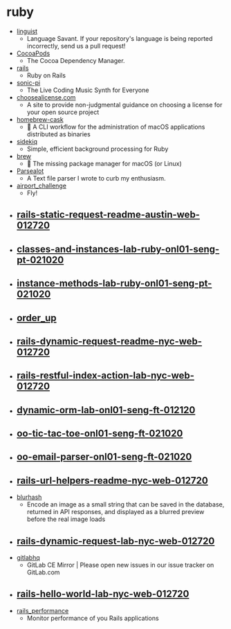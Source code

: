 # ruby
- [linguist](https://github.com/github/linguist)
  - Language Savant. If your repository's language is being reported incorrectly, send us a pull request!
- [CocoaPods](https://github.com/CocoaPods/CocoaPods)
  - The Cocoa Dependency Manager.
- [rails](https://github.com/rails/rails)
  - Ruby on Rails
- [sonic-pi](https://github.com/samaaron/sonic-pi)
  - The Live Coding Music Synth for Everyone
- [choosealicense.com](https://github.com/github/choosealicense.com)
  - A site to provide non-judgmental guidance on choosing a license for your open source project
- [homebrew-cask](https://github.com/Homebrew/homebrew-cask)
  - 🍻 A CLI workflow for the administration of macOS applications distributed as binaries
- [sidekiq](https://github.com/mperham/sidekiq)
  - Simple, efficient background processing for Ruby
- [brew](https://github.com/Homebrew/brew)
  - 🍺 The missing package manager for macOS (or Linux)
- [Parsealot](https://github.com/irtefa/Parsealot)
  - A Text file parser I wrote to curb my enthusiasm.
- [airport_challenge](https://github.com/makersacademy/airport_challenge)
  - Fly!
- [rails-static-request-readme-austin-web-012720](https://github.com/learn-co-students/rails-static-request-readme-austin-web-012720)
  - 
- [classes-and-instances-lab-ruby-onl01-seng-pt-021020](https://github.com/learn-co-students/classes-and-instances-lab-ruby-onl01-seng-pt-021020)
  - 
- [instance-methods-lab-ruby-onl01-seng-pt-021020](https://github.com/learn-co-students/instance-methods-lab-ruby-onl01-seng-pt-021020)
  - 
- [order_up](https://github.com/turingschool-examples/order_up)
  - 
- [rails-dynamic-request-readme-nyc-web-012720](https://github.com/learn-co-students/rails-dynamic-request-readme-nyc-web-012720)
  - 
- [rails-restful-index-action-lab-nyc-web-012720](https://github.com/learn-co-students/rails-restful-index-action-lab-nyc-web-012720)
  - 
- [dynamic-orm-lab-onl01-seng-ft-012120](https://github.com/learn-co-students/dynamic-orm-lab-onl01-seng-ft-012120)
  - 
- [oo-tic-tac-toe-onl01-seng-ft-021020](https://github.com/learn-co-students/oo-tic-tac-toe-onl01-seng-ft-021020)
  - 
- [oo-email-parser-onl01-seng-ft-021020](https://github.com/learn-co-students/oo-email-parser-onl01-seng-ft-021020)
  - 
- [rails-url-helpers-readme-nyc-web-012720](https://github.com/learn-co-students/rails-url-helpers-readme-nyc-web-012720)
  - 
- [blurhash](https://github.com/Gargron/blurhash)
  - Encode an image as a small string that can be saved in the database, returned in API responses, and displayed as a blurred preview before the real image loads
- [rails-dynamic-request-lab-nyc-web-012720](https://github.com/learn-co-students/rails-dynamic-request-lab-nyc-web-012720)
  - 
- [gitlabhq](https://github.com/gitlabhq/gitlabhq)
  - GitLab CE Mirror | Please open new issues in our issue tracker on GitLab.com
- [rails-hello-world-lab-nyc-web-012720](https://github.com/learn-co-students/rails-hello-world-lab-nyc-web-012720)
  - 
- [rails_performance](https://github.com/igorkasyanchuk/rails_performance)
  - Monitor performance of you Rails applications
